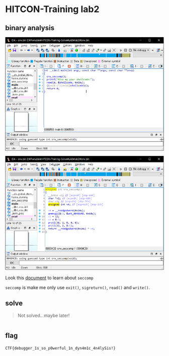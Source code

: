 # HITCON-Training lab2

## binary analysis

![](main.PNG)

![](orw_seccomp.PNG)

Look this [document](https://en.wikipedia.org/wiki/Seccomp) to learn about `seccomp`

`seccomp` is make me only use `exit()`, `sigreturn()`, `read()` and `write()`.

## solve

> Not solved.. maybe later!

```python

```


## flag

`CTF{debugger_1s_so_p0werful_1n_dyn4m1c_4n4lySis!}`